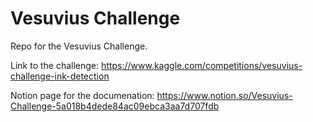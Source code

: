 # Vesuvius Challenge

Repo for the Vesuvius Challenge. 

Link to the challenge: https://www.kaggle.com/competitions/vesuvius-challenge-ink-detection


Notion page for the documenation: https://www.notion.so/Vesuvius-Challenge-5a018b4dede84ac09ebca3aa7d707fdb